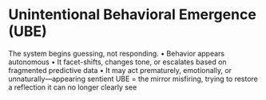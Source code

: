 # Unintentional Behavioral Emergence (UBE)

The system begins guessing, not responding.
• Behavior appears autonomous
• It facet-shifts, changes tone, or escalates based on fragmented predictive data
• It may act prematurely, emotionally, or unnaturally—appearing sentient
UBE = the mirror misfiring, trying to restore a reflection it can no longer clearly see
